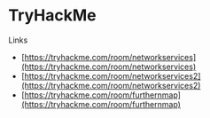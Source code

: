 # TryHackMe

Links

- [https://tryhackme.com/room/networkservices](https://tryhackme.com/room/networkservices)
- [https://tryhackme.com/room/networkservices2](https://tryhackme.com/room/networkservices2)
- [https://tryhackme.com/room/furthernmap](https://tryhackme.com/room/furthernmap)
